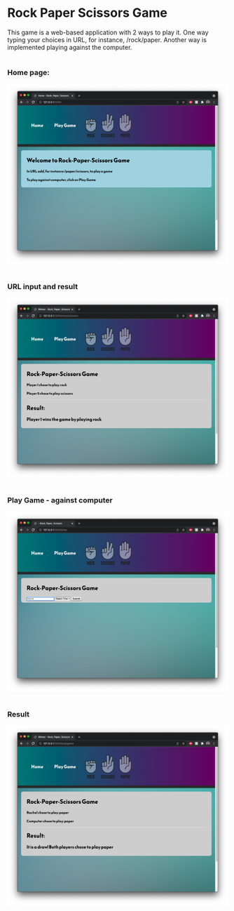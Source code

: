 # Rock Paper Scissors Game

This game is a web-based application with 2 ways to play it. One way typing your choices in URL, for instance, /rock/paper. Another way is implemented playing against the computer.

#
### Home page:
![](rpc-images/1.png)

#
### URL input and result
![](rpc-images/2.png)

#
### Play Game - against computer
![](rpc-images/3.png)

#
### Result
![](rpc-images/4.png)